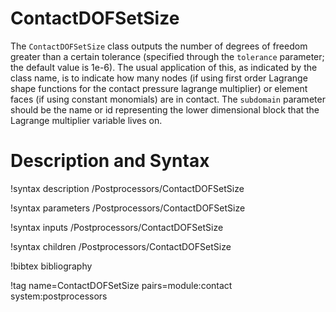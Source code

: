 # ContactDOFSetSize

The `ContactDOFSetSize` class outputs the number of degrees of freedom greater than
a certain tolerance (specified through the `tolerance` parameter; the default
value is 1e-6). The usual application of this, as indicated by the class name,
is to indicate how many nodes (if using first order Lagrange shape functions for
the contact pressure lagrange multiplier) or element faces (if using constant
monomials) are in contact. The `subdomain` parameter should be the name or id
representing the lower dimensional block that the Lagrange multiplier variable
lives on.

# Description and Syntax

!syntax description /Postprocessors/ContactDOFSetSize

!syntax parameters /Postprocessors/ContactDOFSetSize

!syntax inputs /Postprocessors/ContactDOFSetSize

!syntax children /Postprocessors/ContactDOFSetSize

!bibtex bibliography

!tag name=ContactDOFSetSize pairs=module:contact system:postprocessors
